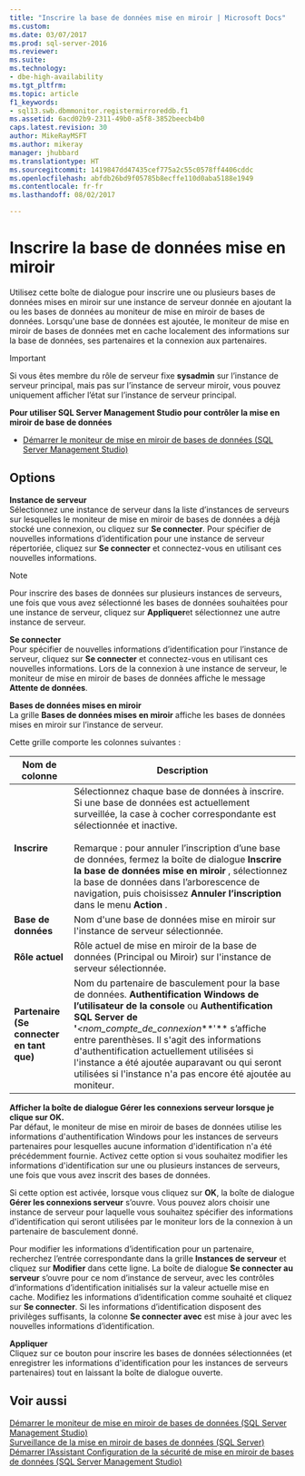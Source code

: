 ```yaml
---
title: "Inscrire la base de données mise en miroir | Microsoft Docs"
ms.custom: 
ms.date: 03/07/2017
ms.prod: sql-server-2016
ms.reviewer: 
ms.suite: 
ms.technology:
- dbe-high-availability
ms.tgt_pltfrm: 
ms.topic: article
f1_keywords:
- sql13.swb.dbmmonitor.registermirroreddb.f1
ms.assetid: 6acd02b9-2311-49b0-a5f8-3852beecb4b0
caps.latest.revision: 30
author: MikeRayMSFT
ms.author: mikeray
manager: jhubbard
ms.translationtype: HT
ms.sourcegitcommit: 1419847dd47435cef775a2c55c0578ff4406cddc
ms.openlocfilehash: abfdb26bd9f05785b8ecffe110d0aba5188e1949
ms.contentlocale: fr-fr
ms.lasthandoff: 08/02/2017

---
```

# <a name="register-mirrored-database"></a>Inscrire la base de données mise en miroir
  Utilisez cette boîte de dialogue pour inscrire une ou plusieurs bases de données mises en miroir sur une instance de serveur donnée en ajoutant la ou les bases de données au moniteur de mise en miroir de bases de données. Lorsqu'une base de données est ajoutée, le moniteur de mise en miroir de bases de données met en cache localement des informations sur la base de données, ses partenaires et la connexion aux partenaires.  
  
> [!IMPORTANT]  
>  Si vous êtes membre du rôle de serveur fixe **sysadmin** sur l’instance de serveur principal, mais pas sur l’instance de serveur miroir, vous pouvez uniquement afficher l’état sur l’instance de serveur principal.  
  
 **Pour utiliser SQL Server Management Studio pour contrôler la mise en miroir de base de données**  
  
-   [Démarrer le moniteur de mise en miroir de bases de données &#40;SQL Server Management Studio&#41;](../../database-engine/database-mirroring/start-database-mirroring-monitor-sql-server-management-studio.md)  
  
## <a name="options"></a>Options  
 **Instance de serveur**  
 Sélectionnez une instance de serveur dans la liste d’instances de serveurs sur lesquelles le moniteur de mise en miroir de bases de données a déjà stocké une connexion, ou cliquez sur **Se connecter**. Pour spécifier de nouvelles informations d’identification pour une instance de serveur répertoriée, cliquez sur **Se connecter** et connectez-vous en utilisant ces nouvelles informations.  
  
> [!NOTE]  
>  Pour inscrire des bases de données sur plusieurs instances de serveurs, une fois que vous avez sélectionné les bases de données souhaitées pour une instance de serveur, cliquez sur **Appliquer**et sélectionnez une autre instance de serveur.  
  
 **Se connecter**  
 Pour spécifier de nouvelles informations d’identification pour l’instance de serveur, cliquez sur **Se connecter** et connectez-vous en utilisant ces nouvelles informations. Lors de la connexion à une instance de serveur, le moniteur de mise en miroir de bases de données affiche le message **Attente de données**.  
  
 **Bases de données mises en miroir**  
 La grille **Bases de données mises en miroir** affiche les bases de données mises en miroir sur l’instance de serveur.  
  
 Cette grille comporte les colonnes suivantes :  
  
|Nom de colonne|Description|  
|-----------------|-----------------|  
|**Inscrire**|Sélectionnez chaque base de données à inscrire. Si une base de données est actuellement surveillée, la case à cocher correspondante est sélectionnée et inactive.<br /><br /> Remarque : pour annuler l’inscription d’une base de données, fermez la boîte de dialogue **Inscrire la base de données mise en miroir** , sélectionnez la base de données dans l’arborescence de navigation, puis choisissez **Annuler l’inscription** dans le menu **Action** .|  
|**Base de données**|Nom d'une base de données mise en miroir sur l'instance de serveur sélectionnée.|  
|**Rôle actuel**|Rôle actuel de mise en miroir de la base de données (Principal ou Miroir) sur l'instance de serveur sélectionnée.|  
|**Partenaire (Se connecter en tant que)**|Nom du partenaire de basculement pour la base de données. **Authentification Windows de l’utilisateur de la console** ou **Authentification SQL Server de '***\<nom_compte_de_connexion***'** s’affiche entre parenthèses. Il s'agit des informations d'authentification actuellement utilisées si l'instance a été ajoutée auparavant ou qui seront utilisées si l'instance n'a pas encore été ajoutée au moniteur.|  
  
 **Afficher la boîte de dialogue Gérer les connexions serveur lorsque je clique sur OK.**  
 Par défaut, le moniteur de mise en miroir de bases de données utilise les informations d'authentification Windows pour les instances de serveurs partenaires pour lesquelles aucune information d'identification n'a été précédemment fournie. Activez cette option si vous souhaitez modifier les informations d'identification sur une ou plusieurs instances de serveurs, une fois que vous avez inscrit des bases de données.  
  
 Si cette option est activée, lorsque vous cliquez sur **OK**, la boîte de dialogue **Gérer les connexions serveur** s’ouvre. Vous pouvez alors choisir une instance de serveur pour laquelle vous souhaitez spécifier des informations d'identification qui seront utilisées par le moniteur lors de la connexion à un partenaire de basculement donné.  
  
 Pour modifier les informations d’identification pour un partenaire, recherchez l’entrée correspondante dans la grille **Instances de serveur** et cliquez sur **Modifier** dans cette ligne. La boîte de dialogue **Se connecter au serveur** s’ouvre pour ce nom d’instance de serveur, avec les contrôles d’informations d’identification initialisés sur la valeur actuelle mise en cache. Modifiez les informations d’identification comme souhaité et cliquez sur **Se connecter**. Si les informations d’identification disposent des privilèges suffisants, la colonne **Se connecter avec** est mise à jour avec les nouvelles informations d’identification.  
  
 **Appliquer**  
 Cliquez sur ce bouton pour inscrire les bases de données sélectionnées (et enregistrer les informations d'identification pour les instances de serveurs partenaires) tout en laissant la boîte de dialogue ouverte.  
  
## <a name="see-also"></a>Voir aussi  
 [Démarrer le moniteur de mise en miroir de bases de données &#40;SQL Server Management Studio&#41;](../../database-engine/database-mirroring/start-database-mirroring-monitor-sql-server-management-studio.md)   
 [Surveillance de la mise en miroir de bases de données &#40;SQL Server&#41;](../../database-engine/database-mirroring/monitoring-database-mirroring-sql-server.md)   
 [Démarrer l’Assistant Configuration de la sécurité de mise en miroir de bases de données &#40;SQL Server Management Studio&#41;](../../database-engine/database-mirroring/start-the-configuring-database-mirroring-security-wizard.md)  
  
  
